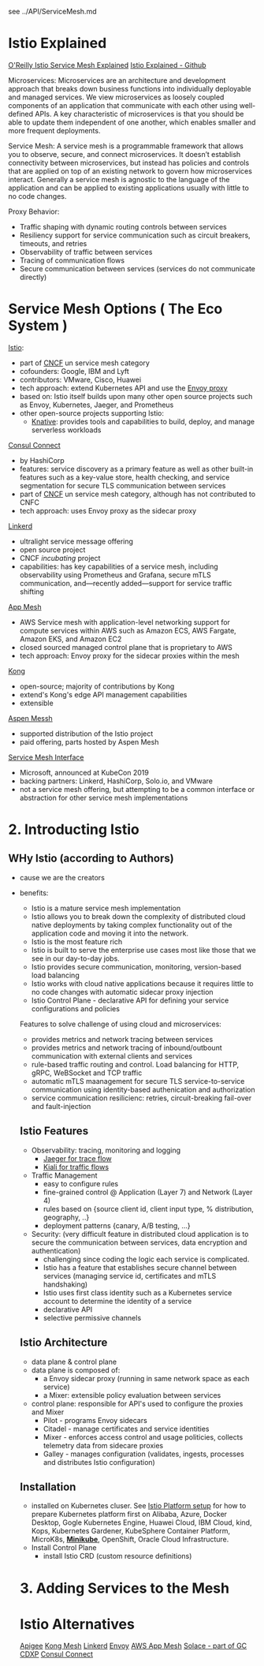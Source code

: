 
see ../API/ServiceMesh.md

# Istio Explained
[O'Reilly Istio Service Mesh Explained](https://learning.oreilly.com/library/view/istio-explained)
[Istio Explained - Github](https://github.com/istio-explained/)

Microservices: Microservices are an architecture and development approach that breaks down business functions into individually deployable and managed services. We view microservices as loosely coupled components of an application that communicate with each other using well-defined APIs. A key characteristic of microservices is that you should be able to update them independent of one another, which enables smaller and more frequent deployments.

Service Mesh: A service mesh is a programmable framework that allows you to observe, secure, and connect microservices. It doesn’t establish connectivity between microservices, but instead has policies and controls that are applied on top of an existing network to govern how microservices interact. Generally a service mesh is agnostic to the language of the application and can be applied to existing applications usually with little to no code changes.

Proxy Behavior:
- Traffic shaping ​with dynamic routing controls between services
- Resiliency support for service communication such as circuit breakers, timeouts, and retries
- Observability of traffic between services
- Tracing of communication flows
- Secure communication between services (services do not communicate directly)

# Service Mesh Options ( The Eco System )
[Istio](https://istio.io/):
- part of [CNCF](https://landscape.cncf.io/) un service mesh category
- cofounders: Google, IBM and Lyft
- contributors: VMware, Cisco, Huawei
- tech approach:  extend Kubernetes API and use the [Envoy proxy](https://envoyproxy.io/)
- based on: Istio itself builds upon many other open source projects such as Envoy, Kubernetes, Jaeger, and Prometheus
- other open-source projects supporting Istio:
  - [Knative](https://knative.dev/): provides tools and capabilities to build, deploy, and manage serverless workloads

[Consul Connect](https://oreil.ly/ae6Eq)
- by HashiCorp
- features: service discovery as a primary feature as well as other built-in features such as a key-value store, health checking, and service segmentation for secure TLS communication between services
- part of [CNCF](https://landscape.cncf.io/) un service mesh category, although has not contributed to CNFC
- tech approach: uses Envoy proxy as the sidecar proxy

[Linkerd](https://linkerd.io/)
- ultralight service message offering
- open source project
- CNCF *incubating* project
- capabilities: has key capabilities of a service mesh, including observability using Prometheus and Grafana, secure mTLS communication, and—recently added—support for service traffic shifting

[App Mesh](https://aws.amazon.com/app-mesh)
- AWS Service mesh with application-level networking support for compute services within AWS such as Amazon ECS, AWS Fargate, Amazon EKS, and Amazon EC2
- closed sourced managed control plane that is proprietary to AWS
- tech approach: Envoy proxy for the sidecar proxies within the mesh

[Kong](https://oreil.ly/xwokZ)
- open-source; majority of contributions by Kong
- extend's Kong's edge API management capabilities
- extensible

[Aspen Messh](https://aspenmesh.io/)
- supported distribution of the Istio project
- paid offering, parts hosted by Aspen Mesh

[Service Mesh Interface](https://smi-spec.io/)
- Microsoft, announced at KubeCon 2019
- backing partners: Linkerd, HashiCorp, Solo.io, and VMware
- not a service mesh offering, but attempting to be a common interface or abstraction for other service mesh implementations

# 2. Introducting Istio
## WHy Istio (according to Authors)
- cause we are the creators
- benefits:
  - Istio is a mature service mesh implementation
  - Istio allows you to break down the complexity of distributed cloud native deployments by taking complex functionality out of the application code and moving it into the network.
  - Istio is the most feature rich
  - Istio is built to serve the enterprise use cases most like those that we see in our day-to-day jobs.
  - Istio provides secure communication, monitoring, version-based load balancing
  - Istio works with cloud native applications because it requires little to no code changes with automatic sidecar proxy injection
  - Istio Control Plane - declarative API for defining your service configurations and policies

  Features to solve challenge of using cloud and microservices:
  - provides metrics and network tracing between services
  - provides metrics and network tracing of inbound/outbount communication with external clients and services
  - rule-based traffic routing and control.  Load balancing for HTTP, gRPC, WeBSocket and TCP traffic
  - automatic mTLS maanagement for secure TLS  service-to-service communication using identity-based authenication and authorization
  - service communication resilicienc: retries, circuit-breaking fail-over and fault-injection

  ## Istio Features
  - Observability: tracing, monitoring and logging
    - [Jaeger for trace flow](https://www.jaegertracing.io/)
    - [Kiali for traffic flows](https://github.com/kiali/kiali)
  - Traffic Management  
    - easy to configure rules
    - fine-grained control @ Application (Layer 7) and Network (Layer 4)
    - rules based on {source client id, client input type, % distribution, geography, ..}
    - deployment patterns {canary, A/B testing, ...}
  - Security: (very difficult feature in distributed cloud application is to secure the communication between services, data encryption and authentication)
    - challenging since coding the logic each service is complicated.
    - Istio has a feature that establishes secure channel between services (managing service id, certificates and mTLS handshaking)
    - Istio uses first class identity such as a Kubernetes service account to determine the identity of a service
    - declarative API
    - selective permissive channels

  ## Istio Architecture
  - data plane & control plane
  - data plane is composed of:
    - a Envoy sidecar proxy (running in same network space as each service)
    - a Mixer: extensible policy evaluation between services
  - control plane: responsible for API's used to configure the proxies and Mixer
    - Pilot - programs Envoy sidecars
    - Citadel - manage certificates and service identities
    - Mixer - enforces access control and usage politicies, collects telemetry data from sidecare proxies
    - Galley - manages configuration (validates, ingests, processes and distributes Istio configuration)

  ## Installation
  - installed on Kubernetes cluser.  See [Istio Platform setup](https://oreil.ly/3aKFi) for how to prepare Kubernetes platform first on Alibaba, Azure, Docker Desktop, Gogle Kubernetes Engine, Huawei Cloud, IBM Cloud, kind, Kops, Kubernetes Gardener, KubeSphere Container Platform, MicroK8s, [__Minikube__](https://minikube.sigs.k8s.io/docs/tutorials/multi_node/), OpenShift, Oracle Cloud Infrastructure.
  - Install Control Plane
    - install Istio CRD (custom resource definitions)


  # 3. Adding Services to the Mesh



  # Istio Alternatives
  [Apigee]()
  [Kong Mesh]()
  [Linkerd]()
  [Envoy]()
  [AWS App Mesh]()
  [Solace - part of GC CDXP]()
  [Consul Connect](https://www.hashicorp.com/products/consul/multi-platform-service-mesh/)
